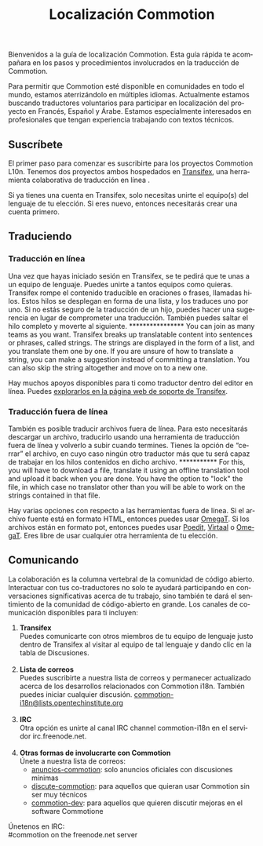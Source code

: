 ﻿---
layout: default
title: Localización Commotion
site_section: docs
categories: 
created: 2013-08-29
changed: 2013-09-20
post_author: critzo
lang: es
---
 <p>Bienvenidos a la guía de localización Commotion. Esta guía rápida te acompañara en los pasos y procedimientos involucrados en la traducción de Commotion.</p>

<p>Para permitir que Commotion esté disponible en comunidades en todo el mundo, estamos aterrizándolo en múltiples idiomas. Actualmente estamos buscando traductores voluntarios para participar en localización del proyecto en Francés, Español y Árabe. Estamos especialmente interesados en profesionales que tengan experiencia trabajando con textos técnicos.</p>

<h2>Suscríbete</h2>

<p>El primer paso para comenzar es suscribirte para los proyectos Commotion L10n. Tenemos dos proyectos ambos hospedados en <a href="http://www.transifex.com">Transifex</a>, una herramienta colaborativa de traducción en línea .</p>

<p>Si ya tienes una cuenta en Transifex, solo necesitas unirte el equipo(s) del lenguaje de tu elección. Si eres nuevo, entonces necesitarás crear una cuenta primero.</p>

<h2>Traduciendo</h2>

<h3>Traducción en línea</h3>

<p>Una vez que hayas iniciado sesión en Transifex, se te pedirá que te unas a un equipo de lenguaje. Puedes unirte a tantos equipos como quieras. Transifex rompe el contenido traducible en oraciones o frases, llamadas hilos. Estos hilos se desplegan en forma de una lista, y los traduces uno por uno. Si no estás seguro de la traducción de un hijo, puedes hacer una sugerencia en lugar de comprometer una traducción. También puedes saltar el hilo completo y moverte al siguiente. ****************
You can join as many teams as you want. Transifex breaks up translatable content into sentences or phrases, called strings. The strings are displayed in the form of a list, and you translate them one by one. If you are unsure of how to translate a string, you can make a suggestion instead of committing a translation. You can also skip the string altogether and move on to a new one.</p>

<p>Hay muchos apoyos disponibles para ti como traductor dentro del editor en línea. Puedes <a href="http://support.transifex.com/customer/portal/topics/414107-translators/articles">explorarlos en la página web de soporte de Transifex</a>.</p>

<h3>Traducción fuera de línea</h3>

<p>También es posible traducir archivos fuera de línea. Para esto necesitarás descargar un archivo, traducirlo usando una herramienta de traducción  fuera de línea y volverlo a subir cuando termines. Tienes la opción de “cerrar” el archivo, en cuyo caso ningún otro traductor más que tu será capaz de trabajar en los hilos contenidos en dicho archivo. *********** For this, you will have to download a file, translate it using an offline translation tool and upload it back when you are done. You have the option to "lock" the file, in which case no translator other than you will be able to work on the strings contained in that file.</p>

<p>Hay varias opciones con respecto a las herramientas fuera de línea. Si el archivo fuente está en formato HTML, entonces puedes usar <a href="http://www.omegat.org/">OmegaT</a>. Si los archivos están en formato pot, entonces puedes usar <a href="http://www.poedit.net/">Poedit</a>, <a href="http://virtaal.translatehouse.org/">Virtaal</a> o <a href="http://www.omegat.org/">OmegaT</a>. Eres libre de usar cualquier otra herramienta de tu elección.</p>

<h2>Comunicando</h2>

<p>La colaboración es la columna vertebral de la comunidad de código abierto. Interactuar con tus co-traductores no solo te ayudará participando en conversaciones significativas acerca de tu trabajo, sino también te dará el sentimiento de la comunidad de código-abierto en grande. Los canales de comunicación disponibles para ti incluyen:</p>

<ol>
	<li><strong>Transifex</strong><br />
	Puedes comunicarte con otros miembros de tu equipo de lenguaje justo dentro de Transifex al visitar al equipo de tal lenguaje y dando clic en la tabla de Discusiones.<br />
	&nbsp;</li>
	<li><strong>Lista de correos</strong><br />
	Puedes suscribirte a nuestra lista de correos y permanecer actualizado acerca de los desarrollos relacionados con Commotion i18n. También puedes iniciar cualquier discusión. <a href="https://lists.chambana.net/mailman/listinfo/commotion-i18n">commotion-i18n@lists.opentechinstitute.org</a><br />
	&nbsp;</li>
	<li><strong>IRC</strong><br />
	Otra opción es unirte al canal IRC channel commotion-i18n en el servidor irc.freenode.net.<br />
	&nbsp;</li>
	<li><strong>Otras formas de involucrarte con Commotion</strong><br />
	Únete a nuestra lista de correos:
	<ul>
		<li><a href="http://lists.chambana.net/mailman/listinfo/commotion-announce">anuncios-commotion</a>: solo anuncios oficiales con discusiones mínimas</li>
		<li><a href="http://lists.chambana.net/mailman/listinfo/commotion-discuss">discute-commotion</a>: para aquellos que quieran usar Commotion sin ser muy técnicos</li>
		<li><a href="http://lists.chambana.net/mailman/listinfo/commotion-dev">commotion-dev</a>: para aquellos que quieren discutir mejoras en el software Commotione</li>
	</ul>
	</li>
</ol>

<p class="rteindent1">Únetenos en IRC:<br />
#commotion on the freenode.net server</p>

<p>&nbsp;</p>

<p>&nbsp;</p>

<p>&nbsp;</p>

